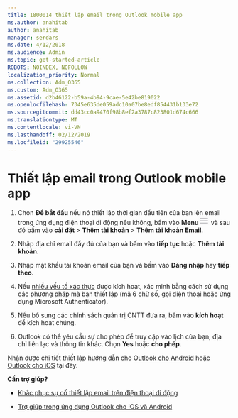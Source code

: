 ```yaml
---
title: 1800014 thiết lập email trong Outlook mobile app
ms.author: anahitab
author: anahitab
manager: serdars
ms.date: 4/12/2018
ms.audience: Admin
ms.topic: get-started-article
ROBOTS: NOINDEX, NOFOLLOW
localization_priority: Normal
ms.collection: Adm_O365
ms.custom: Adm_O365
ms.assetid: d2b46122-b59a-4b94-9cae-5e42be819022
ms.openlocfilehash: 7345e635de059adc10a07be8edf854431b133e72
ms.sourcegitcommit: dd43cc0a9470f98b8ef2a3787c823801d674c666
ms.translationtype: MT
ms.contentlocale: vi-VN
ms.lasthandoff: 02/12/2019
ms.locfileid: "29925546"
---
```

# <a name="set-up-email-in-the-outlook-mobile-app"></a>Thiết lập email trong Outlook mobile app

1. Chọn **Để bắt đầu** nếu nó thiết lập thời gian đầu tiên của bạn lên email trong ứng dụng điện thoại di động nếu không, bấm vào **Menu**![The Menu button](media/265b9089-9630-42dd-a244-d9a412d8fe47.png) và sau đó bấm vào **cài đặt** \> **Thêm tài khoản** \> **Thêm tài khoản Email**. 
    
2. Nhập địa chỉ email đầy đủ của bạn và bấm vào **tiếp tục** hoặc **Thêm tài khoản**.
    
3. Nhập mật khẩu tài khoản email của bạn và bấm vào **Đăng nhập** hay **tiếp theo**. 
    
4. Nếu [nhiều yếu tố xác thực](https://support.office.com/article/8f0454b2-f51a-4d9c-bcde-2c48e41621c6.aspx) được kích hoạt, xác minh bằng cách sử dụng các phương pháp mà bạn thiết lập (mã 6 chữ số, gọi điện thoại hoặc ứng dụng Microsoft Authenticator). 
    
5. Nếu bổ sung các chính sách quản trị CNTT đưa ra, bấm vào **kích hoạt** để kích hoạt chúng. 
    
6. Outlook có thể yêu cầu sự cho phép để truy cập vào lịch của bạn, địa chỉ liên lạc và thông tin khác. Chọn **Yes** hoặc **cho phép**. 
    
Nhận được chi tiết thiết lập hướng dẫn cho [Outlook cho Android](https://support.office.com/article/886db551-8dfa-4fd5-b835-f8e532091872.aspx) hoặc [Outlook cho iOS](https://support.office.com/article/b2de2161-cc1d-49ef-9ef9-81acd1c8e234.aspx) tại đây. 
  
 **Cần trợ giúp?**
  
- [Khắc phục sự cố thiết lập email trên điện thoại di động](https://support.office.com/article/a264ef01-9c88-48fb-9285-7017e4f31f02.aspx)
    
- [Trợ giúp trong ứng dụng Outlook cho iOS và Android](https://support.office.com/article/218a22d1-9fa5-4889-b689-de1c63493243.aspx#ID0EAABAAA=Contact_Support)
    

